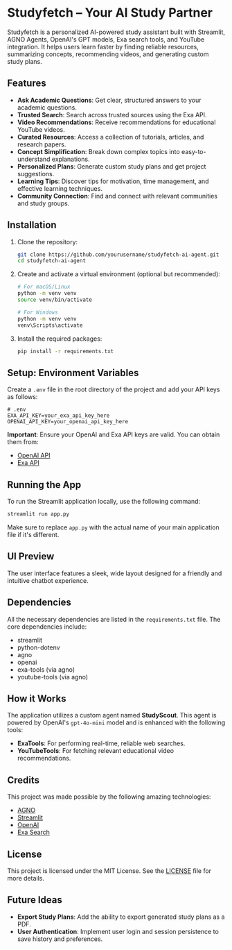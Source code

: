 # Studyfetch – Your AI Study Partner

Studyfetch is a personalized AI-powered study assistant built with Streamlit, AGNO Agents, OpenAI's GPT models, Exa search tools, and YouTube integration. It helps users learn faster by finding reliable resources, summarizing concepts, recommending videos, and generating custom study plans.

## Features

- **Ask Academic Questions**: Get clear, structured answers to your academic questions.
- **Trusted Search**: Search across trusted sources using the Exa API.
- **Video Recommendations**: Receive recommendations for educational YouTube videos.
- **Curated Resources**: Access a collection of tutorials, articles, and research papers.
- **Concept Simplification**: Break down complex topics into easy-to-understand explanations.
- **Personalized Plans**: Generate custom study plans and get project suggestions.
- **Learning Tips**: Discover tips for motivation, time management, and effective learning techniques.
- **Community Connection**: Find and connect with relevant communities and study groups.

## Installation

1. Clone the repository:
   ```bash
   git clone https://github.com/yourusername/studyfetch-ai-agent.git
   cd studyfetch-ai-agent
   ```

2. Create and activate a virtual environment (optional but recommended):
   ```bash
   # For macOS/Linux
   python -m venv venv
   source venv/bin/activate

   # For Windows
   python -m venv venv
   venv\Scripts\activate
   ```

3. Install the required packages:
   ```bash
   pip install -r requirements.txt
   ```

## Setup: Environment Variables

Create a `.env` file in the root directory of the project and add your API keys as follows:

```plaintext
# .env
EXA_API_KEY=your_exa_api_key_here
OPENAI_API_KEY=your_openai_api_key_here
```

**Important**: Ensure your OpenAI and Exa API keys are valid. You can obtain them from:
- [OpenAI API](https://platform.openai.com/)
- [Exa API](https://exa.ai/)

## Running the App

To run the Streamlit application locally, use the following command:
```bash
streamlit run app.py
```

Make sure to replace `app.py` with the actual name of your main application file if it's different.

## UI Preview

The user interface features a sleek, wide layout designed for a friendly and intuitive chatbot experience.

## Dependencies

All the necessary dependencies are listed in the `requirements.txt` file. The core dependencies include:
- streamlit
- python-dotenv
- agno
- openai
- exa-tools (via agno)
- youtube-tools (via agno)

## How it Works

The application utilizes a custom agent named **StudyScout**. This agent is powered by OpenAI's `gpt-4o-mini` model and is enhanced with the following tools:
- **ExaTools**: For performing real-time, reliable web searches.
- **YouTubeTools**: For fetching relevant educational video recommendations.

## Credits

This project was made possible by the following amazing technologies:
- [AGNO](https://agno.ai/)
- [Streamlit](https://streamlit.io/)
- [OpenAI](https://openai.com/)
- [Exa Search](https://exa.ai/)

## License

This project is licensed under the MIT License. See the [LICENSE](LICENSE) file for more details.

## Future Ideas

- **Export Study Plans**: Add the ability to export generated study plans as a PDF.
- **User Authentication**: Implement user login and session persistence to save history and preferences.
